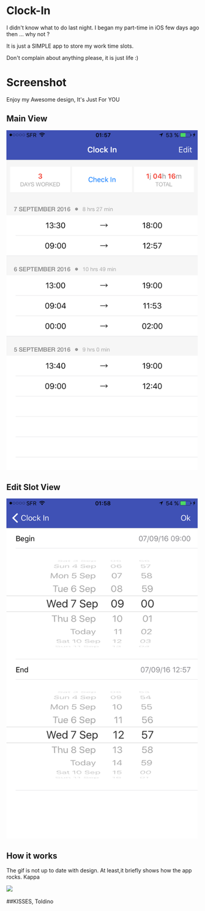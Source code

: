 # Clock-In

I didn't know what to do last night. I began my part-time in iOS few days ago then ... why not ?

It is just a SIMPLE app to store my work time slots.

Don't complain about anything please, it is just life :)

# Screenshot

Enjoy my Awesome design, It's Just For YOU

## Main View

<img src="https://github.com/Toldy/Clock-In/raw/master/Assets/AWESOME_SCREENSHOT_INTRO.png" alt="I'M BIG" width="500">

## Edit Slot View

<img src="https://github.com/Toldy/Clock-In/raw/master/Assets/AWESOME_SCREENSHOT_EDIT.png" alt="I'M BIG" width="500">

## How it works

The gif is not up to date with design. At least,it briefly shows how the app rocks. Kappa

<img src="https://github.com/Toldy/Clock-In/raw/master/Assets/AWESOME_GIF.gif" width="480">

##KISSES, Toldino
